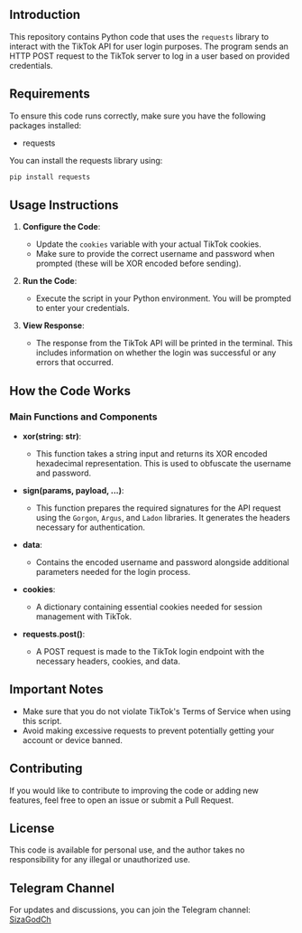 ## Introduction
This repository contains Python code that uses the `requests` library to interact with the TikTok API for user login purposes. The program sends an HTTP POST request to the TikTok server to log in a user based on provided credentials.
## Requirements
 
To ensure this code runs correctly, make sure you have the following packages installed:
 
- requests
 
You can install the requests library using:

```bash 
pip install requests
``` 

## Usage Instructions

1. **Configure the Code**:
   - Update the `cookies` variable with your actual TikTok cookies.
   - Make sure to provide the correct username and password when prompted (these will be XOR encoded before sending).

2. **Run the Code**:
   - Execute the script in your Python environment. You will be prompted to enter your credentials.

3. **View Response**:
   - The response from the TikTok API will be printed in the terminal. This includes information on whether the login was successful or any errors that occurred.

## How the Code Works

### Main Functions and Components

- **xor(string: str)**:
  - This function takes a string input and returns its XOR encoded hexadecimal representation. This is used to obfuscate the username and password.

- **sign(params, payload, ...)**:
  - This function prepares the required signatures for the API request using the `Gorgon`, `Argus`, and `Ladon` libraries. It generates the headers necessary for authentication.

- **data**:
  - Contains the encoded username and password alongside additional parameters needed for the login process.

- **cookies**:
  - A dictionary containing essential cookies needed for session management with TikTok.

- **requests.post()**:
  - A POST request is made to the TikTok login endpoint with the necessary headers, cookies, and data.

## Important Notes

- Make sure that you do not violate TikTok's Terms of Service when using this script.
- Avoid making excessive requests to prevent potentially getting your account or device banned.

## Contributing

If you would like to contribute to improving the code or adding new features, feel free to open an issue or submit a Pull Request.

## License

This code is available for personal use, and the author takes no responsibility for any illegal or unauthorized use.

## Telegram Channel

For updates and discussions, you can join the Telegram channel: [SizaGodCh](https://t.me/SizaGods)
